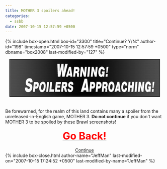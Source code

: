 ```yaml
---
title: MOTHER 3 spoilers ahead!
categories:
  - ssbb
date: 2007-10-15 12:57:59 +0500
---
```

{% include box-open.html box-id="3300" title="Continue? Y/N:" author-id="198" timestamp="2007-10-15 12:57:59 +0500" type="norm" dbname="box2008" last-modified-by="127" %}
<center><img src="/ssbb/spoilers/spoilers.png" /></center><br/><br/>Be forewarned, for the realm of this land contains many a spoiler from the unreleased-in-English game, MOTHER 3. <b>Do not continue</b> if you don't want MOTHER 3 to be spoiled by these Brawl screenshots!<br/><br/>
<center><a href="http://starmen.net/ssbb/"><font size="+3" color="#FF0000"><b>Go Back!</b></font></a><br/><br/><a href="/ssbb/spoilers/ok/index.php">Continue</a></center>
{% include box-close.html author-name="JeffMan" last-modified-on="2007-10-15 17:24:52 +0500" last-modified-by-name="JeffMan" %}
